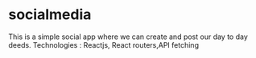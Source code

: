 # socialmedia
This is a simple social app where we can create and post our day to day deeds. Technologies : Reactjs, React routers,API fetching
